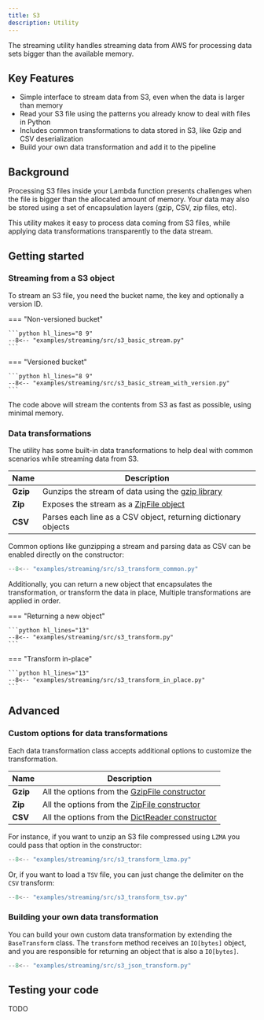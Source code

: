 ```yaml
---
title: S3
description: Utility
---
```


The streaming utility handles streaming data from AWS for processing data sets bigger than the available memory.

## Key Features

* Simple interface to stream data from S3, even when the data is larger than memory
* Read your S3 file using the patterns you already know to deal with files in Python
* Includes common transformations to data stored in S3, like Gzip and CSV deserialization
* Build your own data transformation and add it to the pipeline

## Background

Processing S3 files inside your Lambda function presents challenges when the file is bigger than the allocated
amount of memory. Your data may also be stored using a set of encapsulation layers (gzip, CSV, zip files, etc).

This utility makes it easy to process data coming from S3 files, while applying data transformations transparently
to the data stream.

## Getting started

### Streaming from a S3 object

To stream an S3 file, you need the bucket name, the key and optionally a version ID.

=== "Non-versioned bucket"

    ```python hl_lines="8 9"
    --8<-- "examples/streaming/src/s3_basic_stream.py"
    ```

=== "Versioned bucket"

    ```python hl_lines="8 9"
    --8<-- "examples/streaming/src/s3_basic_stream_with_version.py"
    ```

The code above will stream the contents from S3 as fast as possible, using minimal memory.

### Data transformations

The utility has some built-in data transformations to help deal with common scenarios while streaming data from S3.

| Name     | Description                                                                                      |
|----------|--------------------------------------------------------------------------------------------------|
| **Gzip** | Gunzips the stream of data using the [gzip library](https://docs.python.org/3/library/gzip.html) |
| **Zip**  | Exposes the stream as a [ZipFile object](https://docs.python.org/3/library/zipfile.html)         |
| **CSV**  | Parses each line as a CSV object, returning dictionary objects                                   |

Common options like gunzipping a stream and parsing data as CSV can be enabled directly on the constructor:

```python hl_lines="8"
--8<-- "examples/streaming/src/s3_transform_common.py"
```

Additionally, you can return a new object that encapsulates the transformation, or transform the data in place,
Multiple transformations are applied in order.

=== "Returning a new object"

    ```python hl_lines="13"
    --8<-- "examples/streaming/src/s3_transform.py"
    ```

=== "Transform in-place"

    ```python hl_lines="13"
    --8<-- "examples/streaming/src/s3_transform_in_place.py"
    ```

## Advanced

### Custom options for data transformations

Each data transformation class accepts additional options to customize the transformation.

| Name     | Description                                                                                                    |
|----------|----------------------------------------------------------------------------------------------------------------|
| **Gzip** | All the options from the [GzipFile constructor](https://docs.python.org/3/library/gzip.html#gzip.GzipFile)     |
| **Zip**  | All the options from the [ZipFile constructor](https://docs.python.org/3/library/zipfile.html#zipfile.ZipFile) |
| **CSV**  | All the options from the [DictReader constructor](https://docs.python.org/3/library/csv.html#csv.DictReader)   |

For instance, if you want to unzip an S3 file compressed using `LZMA` you could pass that option in the constructor:

```python hl_lines="12"
--8<-- "examples/streaming/src/s3_transform_lzma.py"
```

Or, if you want to load a `TSV` file, you can just change the delimiter on the `CSV` transform:

```python hl_lines="12"
--8<-- "examples/streaming/src/s3_transform_tsv.py"
```

### Building your own data transformation

You can build your own custom data transformation by extending the `BaseTransform` class.
The `transform` method receives an `IO[bytes]` object, and you are responsible for returning an object that is also
a `IO[bytes]`.

```python hl_lines="10 12 27-29"
--8<-- "examples/streaming/src/s3_json_transform.py"
```

## Testing your code

TODO

